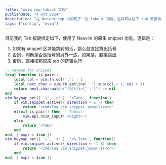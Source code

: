 ```yaml
---
title: "nvim cmp tabout 实现"
publishDate: "4 Oct 2024"
description: "在 Neovim cmp 中实现了一波 tabout 功能，这样可以按下 tab 直接跳出括号"
tags: ["config", "nvim"]
---
```


目前我的 Tab 按键绑定如下，使用了 Neovim 的原生 snippet 功能，逻辑是：

1. 如果有 snippet 区块能跳转的话，那么就直接跳出括号
2. 否则，判断是否是括号的另外一边，如果是，直接跳出
3. 否则，直接按照原来 tab 的逻辑执行

```lua
-- Keymap for snippet
local function is_pair()
    local col = vim.fn.col('.') - 1
    local next_char = vim.fn.getline('.'):sub(col + 1, col + 1)
    return next_char:match("[%)%]}>\"';`]") ~= nil
end
vim.keymap.set({ 'i', 's' }, '<Tab>', function()
    if vim.snippet.active({ direction = 1 }) then
        return '<cmd>lua vim.snippet.jump(1)<cr>'
    elseif is_pair() then -- Tabout
        vim.api.nvim_input('<Right>')
    else
        return '<Tab>'
    end
end, { expr = true })
vim.keymap.set({ 'i', 's' }, '<S-Tab>', function()
    if vim.snippet.active({ direction = -1 }) then
        return '<cmd>lua vim.snippet.jump(-1)<cr>'
    end
end, { expr = true })
```
